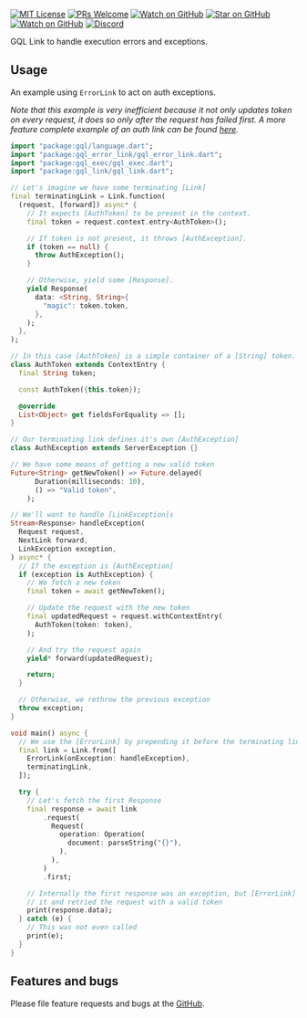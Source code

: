 [![MIT License][license-badge]][license-link]
[![PRs Welcome][prs-badge]][prs-link]
[![Watch on GitHub][github-watch-badge]][github-watch-link]
[![Star on GitHub][github-star-badge]][github-star-link]
[![Watch on GitHub][github-forks-badge]][github-forks-link]
[![Discord][discord-badge]][discord-link]

[license-badge]: https://img.shields.io/github/license/gql-dart/gql.svg?style=for-the-badge
[license-link]: https://github.com/gql-dart/gql/blob/master/LICENSE
[prs-badge]: https://img.shields.io/badge/PRs-welcome-brightgreen.svg?style=for-the-badge
[prs-link]: https://github.com/gql-dart/gql/issues

[github-watch-badge]: https://img.shields.io/github/watchers/gql-dart/gql.svg?style=for-the-badge&logo=github&logoColor=ffffff
[github-watch-link]: https://github.com/gql-dart/gql/watchers
[github-star-badge]: https://img.shields.io/github/stars/gql-dart/gql.svg?style=for-the-badge&logo=github&logoColor=ffffff
[github-star-link]: https://github.com/gql-dart/gql/stargazers
[github-forks-badge]: https://img.shields.io/github/forks/gql-dart/gql.svg?style=for-the-badge&logo=github&logoColor=ffffff
[github-forks-link]: https://github.com/gql-dart/gql/network/members

[discord-badge]: https://img.shields.io/discord/559455668810153989.svg?style=for-the-badge&logo=discord&logoColor=ffffff
[discord-link]: https://discord.gg/YBFCTXNbwY

GQL Link to handle execution errors and exceptions.

## Usage

An example using `ErrorLink` to act on auth exceptions.

_Note that this example is very inefficient because it not only updates token
on every request, it does so only after the request has failed first.
A more feature complete example of an auth link can be found [here](../gql_example_http_auth_link)._

```dart
import "package:gql/language.dart";
import "package:gql_error_link/gql_error_link.dart";
import "package:gql_exec/gql_exec.dart";
import "package:gql_link/gql_link.dart";

// Let's imagine we have some terminating [Link]
final terminatingLink = Link.function(
  (request, [forward]) async* {
    // It expects [AuthToken] to be present in the context.
    final token = request.context.entry<AuthToken>();

    // If token is not present, it throws [AuthException].
    if (token == null) {
      throw AuthException();
    }

    // Otherwise, yield some [Response].
    yield Response(
      data: <String, String>{
        "magic": token.token,
      },
    );
  },
);

// In this case [AuthToken] is a simple container of a [String] token.
class AuthToken extends ContextEntry {
  final String token;

  const AuthToken({this.token});

  @override
  List<Object> get fieldsForEquality => [];
}

// Our terminating link defines it's own [AuthException]
class AuthException extends ServerException {}

// We have some means of getting a new valid token
Future<String> getNewToken() => Future.delayed(
      Duration(milliseconds: 10),
      () => "Valid token",
    );

// We'll want to handle [LinkException]s
Stream<Response> handleException(
  Request request,
  NextLink forward,
  LinkException exception,
) async* {
  // If the exception is [AuthException]
  if (exception is AuthException) {
    // We fetch a new token
    final token = await getNewToken();

    // Update the request with the new token
    final updatedRequest = request.withContextEntry(
      AuthToken(token: token),
    );

    // And try the request again
    yield* forward(updatedRequest);

    return;
  }

  // Otherwise, we rethrow the previous exception
  throw exception;
}

void main() async {
  // We use the [ErrorLink] by prepending it before the terminating link
  final link = Link.from([
    ErrorLink(onException: handleException),
    terminatingLink,
  ]);

  try {
    // Let's fetch the first Response
    final response = await link
        .request(
          Request(
            operation: Operation(
              document: parseString("{}"),
            ),
          ),
        )
        .first;

    // Internally the first response was an exception, but [ErrorLink] caught
    // it and retried the request with a valid token
    print(response.data);
  } catch (e) {
    // This was not even called
    print(e);
  }
}

```

## Features and bugs

Please file feature requests and bugs at the [GitHub][tracker].

[tracker]: https://github.com/gql-dart/gql/issues
